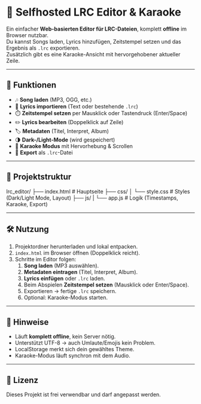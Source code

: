 # 🎵 Selfhosted LRC Editor & Karaoke

Ein einfacher **Web-basierten Editor für LRC-Dateien**, komplett **offline** im Browser nutzbar.  
Du kannst Songs laden, Lyrics hinzufügen, Zeitstempel setzen und das Ergebnis als `.lrc` exportieren.  
Zusätzlich gibt es eine Karaoke-Ansicht mit hervorgehobener aktueller Zeile.

---

## 🚀 Funktionen
- 🎶 **Song laden** (MP3, OGG, etc.)
- 📝 **Lyrics importieren** (Text oder bestehende `.lrc`)
- ⏱️ **Zeitstempel setzen** per Mausklick oder Tastendruck (Enter/Space)
- ✏️ **Lyrics bearbeiten** (Doppelklick auf Zeile)
- 🏷️ **Metadaten** (Titel, Interpret, Album)
- 🌗 **Dark-/Light-Mode** (wird gespeichert)
- 🎤 **Karaoke Modus** mit Hervorhebung & Scrollen
- 💾 **Export** als `.lrc`-Datei

---

## 📂 Projektstruktur
lrc_editor/
├── index.html # Hauptseite
├── css/
│    └── style.css # Styles (Dark/Light Mode, Layout)
├── js/
|    └── app.js # Logik (Timestamps, Karaoke, Export)

---

## 🛠️ Nutzung
1. Projektordner herunterladen und lokal entpacken.  
2. `index.html` im Browser öffnen (Doppelklick reicht).  
3. Schritte im Editor folgen:  
   1. **Song laden** (MP3 auswählen).  
   2. **Metadaten eintragen** (Titel, Interpret, Album).  
   3. **Lyrics einfügen** oder `.lrc` laden.  
   4. Beim Abspielen **Zeitstempel setzen** (Mausklick oder Enter/Space).  
   5. Exportieren → fertige `.lrc` speichern.  
   6. Optional: Karaoke-Modus starten.  

---

## 🔧 Hinweise
- Läuft **komplett offline**, kein Server nötig.  
- Unterstützt UTF-8 → auch Umlaute/Emojis kein Problem.  
- LocalStorage merkt sich dein gewähltes Theme.  
- Karaoke-Modus läuft synchron mit dem Audio.  

---

## 📜 Lizenz
Dieses Projekt ist frei verwendbar und darf angepasst werden.  

